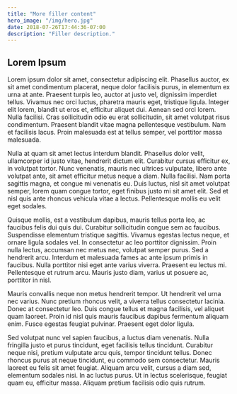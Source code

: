 ```yaml
---
title: "More filler content"
hero_image: "/img/hero.jpg"
date: 2018-07-26T17:44:36-07:00
description: "Filler description."
---
```


<h2>Lorem Ipsum</h2>
Lorem ipsum dolor sit amet, consectetur adipiscing elit. Phasellus auctor, ex sit amet condimentum placerat, neque dolor facilisis purus, in elementum ex urna at ante. Praesent turpis leo, auctor at justo vel, dignissim imperdiet tellus. Vivamus nec orci luctus, pharetra mauris eget, tristique ligula. Integer elit lorem, blandit ut eros et, efficitur aliquet dui. Aenean sed orci lorem. Nulla facilisi. Cras sollicitudin odio eu erat sollicitudin, sit amet volutpat risus condimentum. Praesent blandit vitae magna pellentesque vestibulum. Nam et facilisis lacus. Proin malesuada est at tellus semper, vel porttitor massa malesuada.

Nulla at quam sit amet lectus interdum blandit. Phasellus dolor velit, ullamcorper id justo vitae, hendrerit dictum elit. Curabitur cursus efficitur ex, in volutpat tortor. Nunc venenatis, mauris nec ultrices vulputate, libero ante volutpat ante, sit amet efficitur metus neque a diam. Nulla facilisi. Nam porta sagittis magna, et congue mi venenatis eu. Duis luctus, nisl sit amet volutpat semper, lorem quam congue tortor, eget finibus justo mi sit amet elit. Sed et nisl quis ante rhoncus vehicula vitae a lectus. Pellentesque mollis eu velit eget sodales.

Quisque mollis, est a vestibulum dapibus, mauris tellus porta leo, ac faucibus felis dui quis dui. Curabitur sollicitudin congue sem ac faucibus. Suspendisse elementum tristique sagittis. Vivamus egestas lectus neque, et ornare ligula sodales vel. In consectetur ac leo porttitor dignissim. Proin nulla lectus, accumsan nec metus nec, volutpat semper purus. Sed a hendrerit arcu. Interdum et malesuada fames ac ante ipsum primis in faucibus. Nulla porttitor nisi eget ante varius viverra. Praesent eu lectus mi. Pellentesque et rutrum arcu. Mauris justo diam, varius ut posuere ac, porttitor in nisl.

Mauris convallis neque non metus hendrerit tempor. Ut hendrerit vel urna nec varius. Nunc pretium rhoncus velit, a viverra tellus consectetur lacinia. Donec at consectetur leo. Duis congue tellus et magna facilisis, vel aliquet quam laoreet. Proin id nisl quis mauris faucibus dapibus fermentum aliquam enim. Fusce egestas feugiat pulvinar. Praesent eget dolor ligula.

Sed volutpat nunc vel sapien faucibus, a luctus diam venenatis. Nulla fringilla justo et purus tincidunt, eget facilisis tellus tincidunt. Curabitur neque nisi, pretium vulputate arcu quis, tempor tincidunt tellus. Donec rhoncus purus at neque tincidunt, eu commodo sem consectetur. Mauris laoreet eu felis sit amet feugiat. Aliquam arcu velit, cursus a diam sed, elementum sodales nisi. In ac luctus purus. Ut in lectus scelerisque, feugiat quam eu, efficitur massa. Aliquam pretium facilisis odio quis rutrum.
